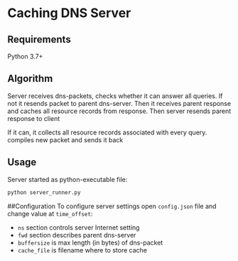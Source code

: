 # Caching DNS Server

## Requirements
Python 3.7+

## Algorithm
Server receives dns-packets, checks whether it can answer all queries.
If not it resends packet to parent dns-server. 
Then it receives parent response and caches all resource records from response.
Then server resends parent response to client

If it can, it collects all resource records associated with every query.
compiles new packet and sends it back

## Usage
Server started as python-executable file:
```bash
python server_runner.py
```

##Configuration
To configure server settings open `config.json` file and change value at `time_offset`:
* `ns` section controls server Internet setting
* `fwd` section describes parent dns-server
* `buffersize` is max length (in bytes) of dns-packet
* `cache_file` is filename where to store cache
